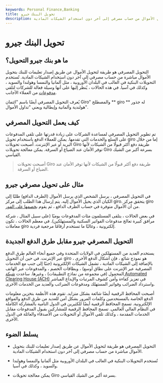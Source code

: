 ```yaml
---
keywords: Personal Finance,Banking
title: تحويل البنك جيرو
description: التحويل المصرفي هو طريقة لتحويل الأموال عن طريق إصدار تعليمات للبنك بتحويل الأموال من حساب مصرفي إلى آخر دون استخدام الشيكات المادية.
---
```


# تحويل البنك جيرو
## ما هو بنك جيرو التحويل؟

التحويل المصرفي هو طريقة لتحويل الأموال عن طريق إصدار تعليمات للبنك بتحويل الأموال مباشرة من حساب مصرفي إلى آخر دون استخدام الشيكات المادية. تُستخدم التحويلات البنكية في الغالب في البلدان الأوروبية ، مثل ألمانيا والنمسا وهولندا والسويد ، وكذلك في آسيا. في هذه الحالات ، يُنظر إليها على أنها وسيلة فعالة للشركات لتلقي [مدفوعات](/payment) من العملاء الأجانب.

يُعرف التحويل المصرفي أيضًا باسم "ائتمان Giro" والمصطلح ** giro ** له جذور هولندية وألمانية وإيطالية ويعني "تداول الأموال".

## كيف يعمل التحويل المصرفي

تم تطوير التحويل المصرفي لمساعدة الشركات على زيادة قدرتها على تلقي المدفوعات على السلع والخدمات التي تقدمها. يمكن للعملاء الدفع باستخدام تحويل giro إما من خلال البريد أو عبر الإنترنت. أصبحت تحويلات Giro طريقة دفع أكثر قبولًا من الشيكات لأنها توفر الأمان عند الضياع أو السرقة. يمكن معالجة تحويلات Giro بسرعة أكبر من الشيك القياسي.

> أصبحت تحويلات Giro طريقة دفع أكثر قبولًا من الشيكات لأنها توفر الأمان عند الضياع أو السرقة.

>

## مثال على تحويل مصرفي جيرو

في التحويل المصرفي ، يرسل الشخص الذي يرسل الأموال (الطرف الدافع) طلبًا إلى الكيان الذي يحيل الأموال إليه. يتم إرسال هذا الطلب إلى مركز giro. يتحقق مركز giro من أن الأموال متوفرة في حساب الطرف الدافع ، ثم يقوم [بخصمها على الفور](/debit).

في بعض الحالات ، يتلقى المستلمون مئات المدفوعات يوميًا (على سبيل المثال ، شركة مرافق كبيرة تعالج مدفوعات الفواتير السكنية والمستهلكين). في معظم الحالات ، تكون معاملات giro إلكترونية ، وغالبًا ما تستخدم أرقامًا مرجعية فردية.

## التحويل المصرفي جيرو مقابل طرق الدفع الجديدة

يستخدم العديد من المستهلكين في الولايات المتحدة وفي جميع أنحاء العالم طرق الدفع عبر الإنترنت. في حين أن التحويل giro هو نموذج شائع ، فإن أشكال الدفع الأخرى ، بالإضافة إلى الشيكات المادية ، تشمل الشيكات الإلكترونية (جنبًا إلى جنب مع الخدمات المصرفية عبر الإنترنت على نطاق أوسع) ، وبطاقات الخصم ، والمدفوعات عبر الهاتف المحمول (في مجموعة من نماذج التطبيقات) ، وغيرها. ساعدت [شبكة Automated Clearing House (ACH)](/ach) في تعزيز كفاءة وأمن كشوف المرتبات والإيداع المباشر واسترداد الضرائب وفواتير المستهلك ومدفوعات الضرائب والعديد من الخدمات الأخرى.

أصبحت المحافظ الرقمية أيضًا شائعة بشكل متزايد. تقوم هذه الأنظمة بتخزين معلومات الدفع الخاصة بالمستخدمين وكلمات المرور بشكل آمن للعديد من طرق الدفع والمواقع الإلكترونية. تسمح المحافظ الرقمية أيضًا للكثيرين في الدول النامية بالمشاركة الكاملة في النظام المالي العالمي. تسمح المحافظ الرقمية للمشاركين بقبول المدفوعات مقابل الخدمات المقدمة ، وكذلك تلقي الأموال أو التحويلات من الأصدقاء والعائلة في الدول الأخرى.

## يسلط الضوء

- التحويل المصرفي هو طريقة لتحويل الأموال عن طريق إصدار تعليمات للبنك بتحويل الأموال مباشرة من حساب مصرفي إلى آخر دون استخدام الشيكات المادية.

- تُستخدم التحويلات البنكية في الغالب في البلدان الأوروبية مثل ألمانيا والنمسا وهولندا والسويد ، وكذلك في آسيا.

- يمكن معالجة تحويلات Giro بسرعة أكبر من الشيك القياسي.

